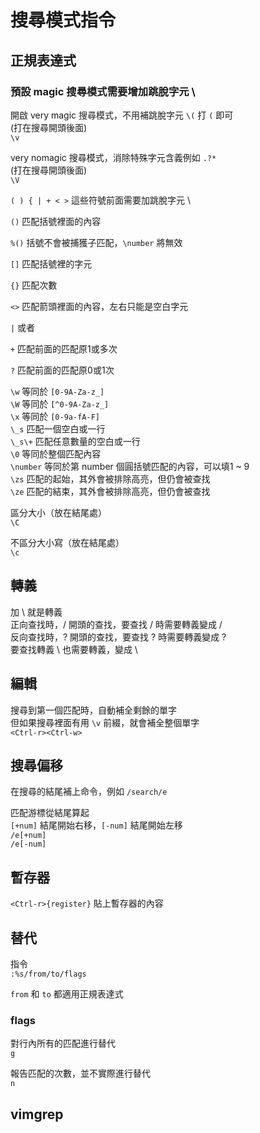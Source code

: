 # 搜尋模式指令

## 正規表達式

### 預設 magic 搜尋模式需要增加跳脫字元 \

開啟 very magic 搜尋模式，不用補跳脫字元 `\(` 打 `(` 即可  
\(打在搜尋開頭後面\)  
`\v`

very nomagic 搜尋模式，消除特殊字元含義例如 `.?*`  
\(打在搜尋開頭後面\)  
`\V`

`( ) { | + < >` 這些符號前面需要加跳脫字元 \

`()` 匹配括號裡面的內容

`%()` 括號不會被捕獲子匹配，`\number` 將無效

`[]` 匹配括號裡的字元

`{}` 匹配次數

`<>` 匹配箭頭裡面的內容，左右只能是空白字元

`|` 或者

`+` 匹配前面的匹配原1或多次

`?` 匹配前面的匹配原0或1次

`\w` 等同於 `[0-9A-Za-z_]`  
`\W` 等同於 `[^0-9A-Za-z_]`  
`\x` 等同於 `[0-9a-fA-F]`  
`\_s` 匹配一個空白或一行  
`\_s\+` 匹配任意數量的空白或一行  
`\0` 等同於整個匹配內容  
`\number` 等同於第 number 個圓括號匹配的內容，可以填1 ~ 9  
`\zs` 匹配的起始，其外會被排除高亮，但仍會被查找  
`\ze` 匹配的結束，其外會被排除高亮，但仍會被查找

區分大小（放在結尾處）  
`\C`

不區分大小寫（放在結尾處）  
`\c`

## 轉義

加 \ 就是轉義  
正向查找時，/ 開頭的查找，要查找 / 時需要轉義變成 \/  
反向查找時，? 開頭的查找，要查找 ? 時需要轉義變成 \?  
要查找轉義 \ 也需要轉義，變成 \\

## 編輯

搜尋到第一個匹配時，自動補全剩餘的單字  
但如果搜尋裡面有用 `\v` 前綴，就會補全整個單字  
`<Ctrl-r><Ctrl-w>`

## 搜尋偏移

在搜尋的結尾補上命令，例如 `/search/e`

匹配游標從結尾算起  
`[+num]` 結尾開始右移，`[-num]` 結尾開始左移  
`/e[+num]`  
`/e[-num]`

## 暫存器

`<Ctrl-r>{register}` 貼上暫存器的內容

## 替代

指令  
`:%s/from/to/flags`

`from` 和 `to` 都適用正規表達式

### flags

對行內所有的匹配進行替代  
`g`

報告匹配的次數，並不實際進行替代  
`n`

## vimgrep



